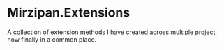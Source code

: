 # Mirzipan.Extensions
A collection of extension methods I have created across multiple project, now finally in a common place.
